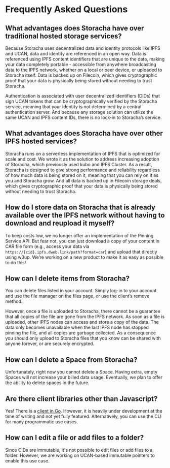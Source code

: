 # Frequently Asked Questions

## What advantages does Storacha have over traditional hosted storage services?

Because Storacha uses decentralized data and identity protocols like IPFS and UCAN, data and identity are referenced in an open way. Data is referenced using IPFS content identifiers that are unique to the data, making your data completely portable - accessible from anywhere broadcasting data to the IPFS network, whether on a local or peer device, or uploaded to Storacha itself. Data is backed up on Filecoin, which gives cryptographic proof that your data is physically being stored without needing to trust Storacha.

Authentication is associated with user decentralized identifiers (DIDs) that sign UCAN tokens that can be cryptographically verified by the Storacha service, meaning that your identity is not determined by a central authentication server. And because any storage solution can utilize the same UCAN and IPFS content IDs, there is no lock-in to Storacha’s service.

## What advantages does Storacha have over other IPFS hosted services?

Storacha runs on a serverless implementation of IPFS that is optimized for scale and cost.
We wrote it as the solution to address increasing adoption of Storacha, which previously used kubo and IPFS Cluster. As a result, Storacha is designed to give strong performance and reliability regardless of how much data is being stored on it, meaning that you can rely on it as you and Storacha grow. And all data is backed up in Filecoin storage deals, which gives cryptographic proof that your data is physically being stored without needing to trust Storacha.

## How do I store data on Storacha that is already available over the IPFS network without having to download and reupload it myself?

To keep costs low, we no longer offer an implementation of the Pinning Service API. But fear not, you can just download a copy of your content in CAR file form (e.g., access your data via `https://{cid}.ipfs.dweb.link/path?format=car`) and upload that directly using w3up. We’re working on a new product to make it as easy as possible to do this!

## How can I delete items from Storacha?

You can delete files listed in your account. Simply log-in to your account and use the file manager on the files page, or use the client’s remove method.

However, once a file is uploaded to Storacha, there cannot be a guarantee that all copies of the file are gone from the IPFS network. As soon as a file is uploaded, other IPFS nodes can access and store a copy of the data. The data only becomes unavailable when the last IPFS node has stopped pinning the file, and all copies are garbage collected. As a consequence you should only upload to Storacha files that you know can be shared with anyone forever, or are securely encrypted.

## How can I delete a Space from Storacha? 
Unfortunately, right now you cannot delete a Space. Having extra, empty Spaces will not increase your billed data usage. Eventually, we plan to offer the ability to delete spaces in the future.

## Are there client libraries other than Javascript?

Yes! There is a [client in Go](/go-w3up). However, it is heavily under development at the time of writing and not yet fully featured. Alternatively, you can use the CLI for many programmatic use cases.

## How can I edit a file or add files to a folder?

Since CIDs are immutable, it's not possible to edit files or add files to a folder. However, we are working on UCAN-based immutable pointers to enable this use case.
